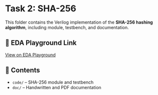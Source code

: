 # Task 2: SHA-256

This folder contains the Verilog implementation of the **SHA-256 hashing algorithm**, including module, testbench, and documentation.

## 🔗 EDA Playground Link
[View on EDA Playground](https://www.edaplayground.com/x/cR7k)

## 📂 Contents
- `code/` – SHA-256 module and testbench  
- `doc/` – Handwritten and PDF documentation
